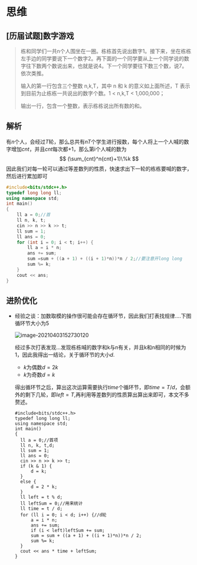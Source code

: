 # 思维

##  [历届试题]数字游戏

> 栋和同学们一共n个人围坐在一圈。栋栋首先说出数字1。接下来，坐在栋栋左手边的同学要说下一个数字2。再下面的一个同学要从上一个同学说的数字往下数两个数说出来，也就是说4。下一个同学要往下数三个数，说7。依次类推。 
>
> 输入的第一行包含三个整数 n,k,T，其中 n 和 k 的意义如上面所述，T 表示到目前为止栋栋一共说出的数字个数。1 <  n,k,T <  1,000,000；
>
> 输出一行，包含一个整数，表示栋栋说出所有数的和。 

## 解析

有$n$个人，会经过$T$轮，那么总共有$nT$个学生进行报数，每个人将上一个人喊的数字增加$cnt$，并且$cnt$每次都+1，那么第i个人喊的数为
$$
(\sum_{cnt}^n{cnt}+1)\%k
$$
因此我们对每一轮可以通过等差数列的性质，快速求出下一轮的栋栋要喊的数字，然后进行累加即可

```c++
#include<bits/stdc++.h>
typedef long long ll;
using namespace std;
int main()
{
	ll a = 0;//首
	ll n, k, t;
	cin >> n >> k >> t;
	ll sum = 1;
	ll ans = 0;
	for (int i = 0; i < t; i++) {
		ll a = i * n;
		ans += sum;
		sum =sum + ((a + 1) + ((i + 1)*n))*n / 2;//要注意开long long
		sum %= k;
	}
	cout << ans;
}
```

## 进阶优化

* 经验之谈：加数取模的操作很可能会存在循环节，因此我们打表找规律....下图循环节大小为5

  ![image-20210403152730120](C:\Users\37802\AppData\Roaming\Typora\typora-user-images\image-20210403152730120.png)

  经过多次打表发现...发现栋栋喊的数字和k与n有关，并且k和n相同的时候为1，因此我得出一结论，关于循环节的大小$d$.

  * $k$为偶数$d=2k$
  * $k$为奇数$d=k$

  得出循环节之后，算出这次运算需要执行$time$个循环节，即$time=T/d$，会额外的剩下几轮，即$left=T%d$,再利用等差数列的性质算出算出来即可，本文不多赘述。

  ```
  #include<bits/stdc++.h>
  typedef long long ll;
  using namespace std;
  int main()
  {
  	ll a = 0;//首项
  	ll n, k, t,d;
  	ll sum = 1;
  	ll ans = 0;
  	cin >> n >> k >> t;
  	if (k & 1) {
  		d = k;
  	}
  	else {
  		d = 2 * k;
  	}
  	ll left = t % d;
  	ll leftSum = 0;//用来统计
  	ll time = t / d;
  	for (ll i = 0; i < d; i++) {//d轮
  		a = i * n;
  		ans += sum;
  		if (i < left)leftSum += sum;
  		sum = sum + ((a + 1) + ((i + 1)*n))*n / 2;
  		sum %= k;
  	}
  	cout << ans * time + leftSum;
  }
  
  
  
  ```

  

